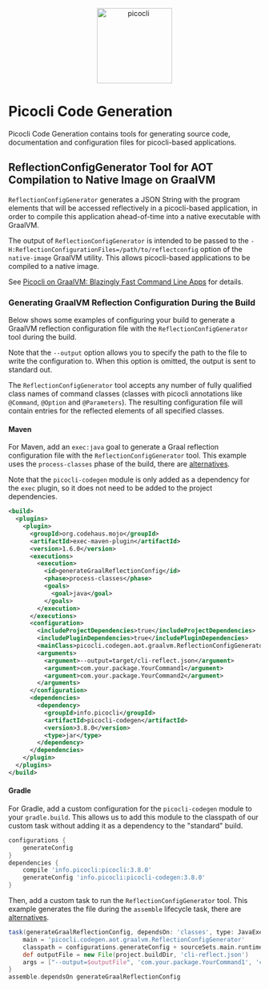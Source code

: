 <p align="center"><img src="https://picocli.info/images/logo/horizontal-400x150.png" alt="picocli" height="150px"></p>


# Picocli Code Generation

Picocli Code Generation contains tools for generating source code, documentation and configuration files 
for picocli-based applications.


## ReflectionConfigGenerator Tool for AOT Compilation to Native Image on GraalVM

`ReflectionConfigGenerator` generates a JSON String with the program elements that will be accessed reflectively in a picocli-based application, in order to compile this application ahead-of-time into a native executable with GraalVM.

The output of `ReflectionConfigGenerator` is intended to be passed to the `-H:ReflectionConfigurationFiles=/path/to/reflectconfig` option of the `native-image` GraalVM utility. This allows picocli-based applications to be compiled to a native image.

See [Picocli on GraalVM: Blazingly Fast Command Line Apps](https://github.com/remkop/picocli/wiki/Picocli-on-GraalVM:-Blazingly-Fast-Command-Line-Apps) for details.

### Generating GraalVM Reflection Configuration During the Build

Below shows some examples of configuring your build to generate a GraalVM reflection configuration file with the `ReflectionConfigGenerator` tool during the build.

Note that the `--output` option allows you to specify the path to the file to write the configuration to.
When this option is omitted, the output is sent to standard out.
 
The `ReflectionConfigGenerator` tool accepts any number of fully qualified class names of command classes
(classes with picocli annotations like `@Command`, `@Option` and `@Parameters`).
The resulting configuration file will contain entries for the reflected elements of all specified classes.

#### Maven

For Maven, add an `exec:java` goal to generate a Graal reflection configuration file with the `ReflectionConfigGenerator` tool.
This example uses the `process-classes` phase of the build, there are [alternatives](http://maven.apache.org/guides/introduction/introduction-to-the-lifecycle.html).

Note that the `picocli-codegen` module is only added as a dependency for the `exec` plugin, so it does not need to be added to the project dependencies.

```xml
<build>
  <plugins>
    <plugin>
      <groupId>org.codehaus.mojo</groupId>
      <artifactId>exec-maven-plugin</artifactId>
      <version>1.6.0</version>
      <executions>
        <execution>
          <id>generateGraalReflectionConfig</id>
          <phase>process-classes</phase>
          <goals>
            <goal>java</goal>
          </goals>
        </execution>
      </executions>
      <configuration>
        <includeProjectDependencies>true</includeProjectDependencies>
        <includePluginDependencies>true</includePluginDependencies>
        <mainClass>picocli.codegen.aot.graalvm.ReflectionConfigGenerator</mainClass>
        <arguments>
          <argument>--output=target/cli-reflect.json</argument>
          <argument>com.your.package.YourCommand1</argument>
          <argument>com.your.package.YourCommand2</argument>
        </arguments>
      </configuration>
      <dependencies>
        <dependency>
          <groupId>info.picocli</groupId>
          <artifactId>picocli-codegen</artifactId>
          <version>3.8.0</version>
          <type>jar</type>
        </dependency>
      </dependencies>
    </plugin>
  </plugins>
</build>
```

#### Gradle

For Gradle, add a custom configuration for the `picocli-codegen` module to your `gradle.build`.
This allows us to add this module to the classpath of our custom task without adding it as a dependency to the "standard" build.

```gradle
configurations {
    generateConfig
}
dependencies {
    compile 'info.picocli:picocli:3.8.0'
    generateConfig 'info.picocli:picocli-codegen:3.8.0'
}
```

Then, add a custom task to run the `ReflectionConfigGenerator` tool.
This example generates the file during the `assemble` lifecycle task, there are [alternatives](https://docs.gradle.org/current/userguide/java_plugin.html#sec:java_tasks).

```gradle
task(generateGraalReflectionConfig, dependsOn: 'classes', type: JavaExec) {
    main = 'picocli.codegen.aot.graalvm.ReflectionConfigGenerator'
    classpath = configurations.generateConfig + sourceSets.main.runtimeClasspath
    def outputFile = new File(project.buildDir, 'cli-reflect.json')
    args = ["--output=$outputFile", 'com.your.package.YourCommand1', 'com.your.package.YourCommand2']
}
assemble.dependsOn generateGraalReflectionConfig
```